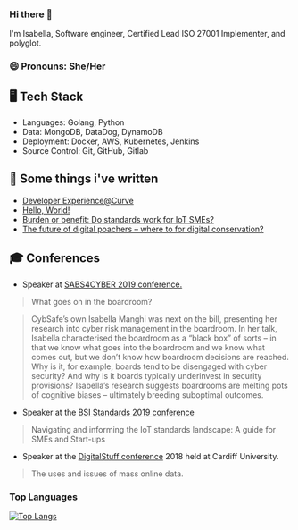 ### Hi there 👋

I'm Isabella, Software engineer, Certified Lead ISO 27001 Implementer, and polyglot.

### 😄 Pronouns: She/Her

## 🖥️ Tech Stack

- Languages: Golang, Python
- Data: MongoDB, DataDog, DynamoDB
- Deployment: Docker, AWS, Kubernetes, Jenkins
- Source Control: Git, GitHub, Gitlab

## 📝 Some things i've written

- [Developer Experience@Curve](https://www.curve.com/blog/developer-experience-at-curve/)
- [Hello, World!](https://www.curve.com/blog/hello-world/)
- [Burden or benefit: Do standards work for IoT SMEs?](https://papers.ssrn.com/sol3/papers.cfm?abstract_id=3454591)
- [The future of digital poachers – where to for digital conservation?](https://blogs.ucl.ac.uk/steapp/2019/07/29/the-future-of-digital-poachers-where-to-for-digital-conservation/)

## 🎓 Conferences

- Speaker at [SABS4CYBER 2019 conference.](https://www.cybsafe.com/community/blog/what-we-learned-at-sabs4cyber-2019-part-2-of-2/)
> What goes on in the boardroom?

> CybSafe’s own Isabella Manghi was next on the bill, presenting her research into cyber risk management in the boardroom. In her talk, Isabella characterised the boardroom as a “black box” of sorts – in that we know what goes into the boardroom and we know what comes out, but we don’t know how boardroom decisions are reached. Why is it, for example, boards tend to be disengaged with cyber security? And why is it boards typically underinvest in security provisions? Isabella’s research suggests boardrooms are melting pots of cognitive biases – ultimately breeding suboptimal outcomes.

- Speaker at the [BSI Standards 2019 conference](https://www.ucl.ac.uk/steapp/news/2019/apr/ucl-steapp-representatives-discussed-next-steps-iot-standards-bsi-standards-conference)
> Navigating and informing the IoT standards landscape: A guide for SMEs and Start-ups 

- Speaker at the [DigitalStuff conference](https://twitter.com/TheDigitalStuff/status/1007248905807986688?s=20) 2018 held at Cardiff University.
> The uses and issues of mass online data.

<!-- ## 🧮 GitHub Stats

[![Isa's GitHub stats](https://github-readme-stats.vercel.app/api?username=isa-manghi&show_icons=true&theme=dracula)](https://github.com/isa-manghi/github-readme-stats)  -->

### Top Languages
[![Top Langs](https://github-readme-stats.vercel.app/api/top-langs/?username=isa-manghi&layout=compact)](https://github.com/anuraghazra/github-readme-stats)

<!--
**isa-manghi/isa-manghi** is a ✨ _special_ ✨ repository because its `README.md` (this file) appears on your GitHub profile.
[![website](./img/linkedin-light.svg)](https://linkedin.com/in/aisabellam#gh-light-mode-only)
[![website](./img/linkedin-dark.svg)](https://linkedin.com/in/aisabellam#gh-dark-mode-only)
&nbsp;&nbsp;

Here are some ideas to get you started:

- 🔭 I’m currently working on ...
- 🌱 I’m currently learning ...
- 👯 I’m looking to collaborate on ...
- 🤔 I’m looking for help with ...
- 💬 Ask me about ...
- 📫 How to reach me: ...
- 😄 Pronouns: ...
- ⚡ Fun fact: ...
-->

